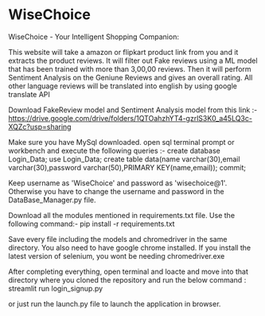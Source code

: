 # WiseChoice
WiseChoice - Your Intelligent Shopping Companion:

This website will take a amazon or flipkart product link from you and it extracts the product reviews.
It will filter out Fake reviews using a ML model that has been trained with more than 3,00,00 reviews.
Then it will perform Sentiment Analysis on the Geniune Reviews and gives an overall rating.
All other language reviews will be translated into english by using google translate API

Download FakeReview model and Sentiment Analysis model from this link :- 
https://drive.google.com/drive/folders/1QTOahzhYT4-gzrlS3K0_a45LQ3c-XQZc?usp=sharing

Make sure you have MySql downloaded. open sql terminal prompt or workbench and execute the following queries :-
create database Login_Data;
use Login_Data;
create table data(name varchar(30),email varchar(30),password varchar(50),PRIMARY KEY(name,email));
commit;

Keep username as 'WiseChoice' and password as 'wisechoice@1'. Otherwise you have to change the username and password in the DataBase_Manager.py file.

Download all the modules mentioned in requirements.txt file. Use the following command:-
pip install -r requirements.txt

Save every file including the models and chromedriver in the same directory. You also need to have google chrome installed. If you install the latest version of selenium, you wont be needing chromedriver.exe

After completing everything, open terminal and loacte and move into that directory where you cloned the repository and run the below command :
      streamlit run login_signup.py

or just run the launch.py file to launch the application in browser.
